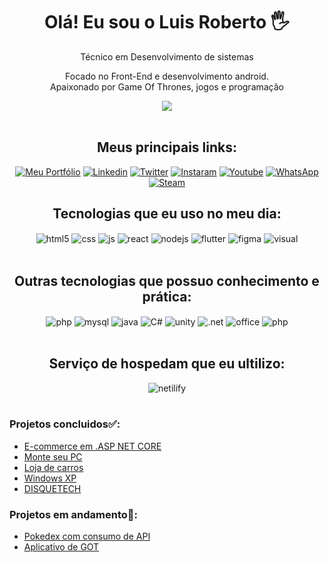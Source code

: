 <h1 align="center">Olá! Eu sou o Luis Roberto 🖐️</h1>

<p align="center">Técnico em Desenvolvimento de sistemas</p>
<p align="center">Focado no Front-End e desenvolvimento android.<br />
Apaixonado por Game Of Thrones, jogos e programação </p>

<div align="center">
  <img align= "center" src="https://i.pinimg.com/originals/8b/b1/e6/8bb1e6d5e8c6db2a45bb427b5ab52f04.gif"/>
</div>
<br />

<div align ="center">
<h2> Meus principais links:</h2>

[![Meu Portfólio](https://img.shields.io/badge/portifolio-000000?style=for-the-badge&logo=About.me&logoColor=white)]()
[![Linkedin](https://img.shields.io/badge/LinkedIn-0077B5?style=for-the-badge&logo=linkedin&logoColor=white)](https://www.linkedin.com/in/luis-roberto-cardoso-trindade-2852891b3/)
[![Twitter](https://img.shields.io/badge/Twitter-1DA1F2?style=for-the-badge&logo=twitter&logoColor=white)](https://x.com/Lu1sR)
[![Instaram](https://img.shields.io/badge/Instagram-E4405F?style=for-the-badge&logo=instagram&logoColor=white)](https://www.instagram.com/lu1sr0b/)
[![Youtube](https://img.shields.io/badge/YouTube-FF0000?style=for-the-badge&logo=youtube&logoColor=white)](https://youtube.com/@luisroberto9723?si=viC-F0J8Q0cUZmst)
[![WhatsApp](https://img.shields.io/badge/WhatsApp-25D366?style=for-the-badge&logo=whatsapp&logoColor=white)](https://w.app/LR)
[![Steam](https://img.shields.io/badge/Steam-000000?style=for-the-badge&logo=steam&logoColor=white)](https://steamcommunity.com/id/Lu1sR_/)

</div>


<div align="center">
<h2>Tecnologias que eu uso no meu dia:</h2>

<div style="display: inline_block">
  <img align="center" alt="html5" src="https://img.shields.io/badge/HTML5-E34F26?style=for-the-badge&logo=html5&logoColor=white" />
  <img align="center" alt="css" src="https://img.shields.io/badge/CSS3-1572B6?style=for-the-badge&logo=css3&logoColor=white" />
  <img align="center" alt="js" src="https://img.shields.io/badge/JavaScript-F7DF1E?style=for-the-badge&logo=javascript&logoColor=black" />
  <img align="center" alt="react" src="https://img.shields.io/badge/React-20232A?style=for-the-badge&logo=react&logoColor=61DAFB" />
  <img align="center" alt="nodejs" src="https://img.shields.io/badge/Node.js-43853D?style=for-the-badge&logo=node.js&logoColor=white" />
  <img align="center" alt="flutter" src="https://img.shields.io/badge/Flutter-02569B?style=for-the-badge&logo=flutter&logoColor=white" />
  <img align="center" alt="figma" src="https://img.shields.io/badge/Figma-F24E1E?style=for-the-badge&logo=figma&logoColor=white" />
  <img align="center" alt="visual" src="https://img.shields.io/badge/Visual_Studio_Code-0078D4?style=for-the-badge&logo=visual%20studio%20code&logoColor=white" />

</div><br/>
</div>


<div align="center">
<h2>Outras tecnologias que possuo conhecimento e prática:</h2> 

<div style="display: inline_block">
  <img align="center" alt="php" src="https://img.shields.io/badge/PHP-777BB4?style=for-the-badge&logo=php&logoColor=white" />
    <img align="center" alt="mysql" src="https://img.shields.io/badge/MySQL-00000F?style=for-the-badge&logo=mysql&logoColor=white" />
    <img align="center" alt="java" src="https://img.shields.io/badge/Java-ED8B00?style=for-the-badge&logo=openjdk&logoColor=white" />
    <img align="center" alt="C#" src="https://img.shields.io/badge/C%23-239120?style=for-the-badge&logo=c-sharp&logoColor=white" />
    <img align="center" alt="unity" src="https://img.shields.io/badge/Unity-100000?style=for-the-badge&logo=unity&logoColor=white" />
    <img align="center" alt=".net" src="https://img.shields.io/badge/.NET-5C2D91?style=for-the-badge&logo=.net&logoColor=white" />
    <img align="center" alt="office" src="https://img.shields.io/badge/Microsoft_Office-D83B01?style=for-the-badge&logo=microsoft-office&logoColor=white" />
    <img align="center" alt="php" src="https://img.shields.io/badge/PHP-777BB4?style=for-the-badge&logo=php&logoColor=white" />
</div><br/>
</div>

<div align ="center"style="display: inline_block">
<h2>Serviço de hospedam que eu ultilizo:</h2> 


  <img align="center" alt="netilify" src="https://img.shields.io/badge/Netlify-00C7B7?style=for-the-badge&logo=netlify&logoColor=white" />
</div><br/>

### Projetos concluidos✅:
- [E-commerce em .ASP NET CORE](https://github.com/Lu1sR0/E-Commerce-TCC)<br/>
- [Monte seu PC](https://github.com/Lu1sR0/Monte-seu-PC)<br/>
- [Loja de carros](https://github.com/Lu1sR0/Retrogarage)<br/>
- [Windows XP]()<br/>
- [DISQUETECH]()<br/>


### Projetos em andamento🚧:
- [Pokedex com consumo de API]()<br/>
- [Aplicativo de GOT]()<br/>
<br />
